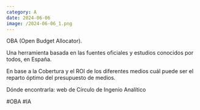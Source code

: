 ```yaml
--- 
category: A 
date: 2024-06-06 
image: /2024-06-06_1.png 
--- 
```


OBA (Open Budget Allocator). 

Una herramienta basada en las fuentes oficiales y estudios conocidos por todos, en España. 

En base a la Cobertura y el ROI de los diferentes medios cuál puede ser el reparto óptimo del presupuesto de medios. 

Dónde encontrarla: web de Círculo de Ingenio Analítico

#OBA #IA